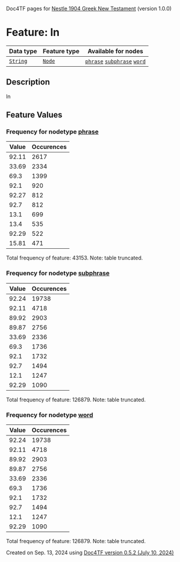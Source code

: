 Doc4TF pages for [Nestle 1904 Greek New Testament](https://github.com/saulocantanhede/tfgreek2/releases/download/1.0.0/tf-1.0.0.zip) (version 1.0.0)
# Feature: ln
Data type|Feature type|Available for nodes
---|---|---
[`String`](featuresbydatatype.md#string)|[`Node`](featuresbytype.md#node)| [`phrase`](featuresbynodetype.md#phrase)  [`subphrase`](featuresbynodetype.md#subphrase)  [`word`](featuresbynodetype.md#word) 
## Description
ln
## Feature Values
### Frequency for nodetype [phrase](featuresbynodetype.md#phrase)
Value|Occurences
---|---
92.11|2617
33.69|2334
69.3|1399
92.1|920
92.27|812
92.7|812
13.1|699
13.4|535
92.29|522
15.81|471

Total frequency of feature: 43153. Note: table truncated.
 ### Frequency for nodetype [subphrase](featuresbynodetype.md#subphrase)
Value|Occurences
---|---
92.24|19738
92.11|4718
89.92|2903
89.87|2756
33.69|2336
69.3|1736
92.1|1732
92.7|1494
12.1|1247
92.29|1090

Total frequency of feature: 126879. Note: table truncated.
 ### Frequency for nodetype [word](featuresbynodetype.md#word)
Value|Occurences
---|---
92.24|19738
92.11|4718
89.92|2903
89.87|2756
33.69|2336
69.3|1736
92.1|1732
92.7|1494
12.1|1247
92.29|1090

Total frequency of feature: 126879. Note: table truncated.
  

Created on Sep. 13, 2024 using [Doc4TF version 0.5.2 (July 10, 2024)](https://github.com/tonyjurg/Doc4TF/blob/main/CreateFeatureDoc.ipynb) 